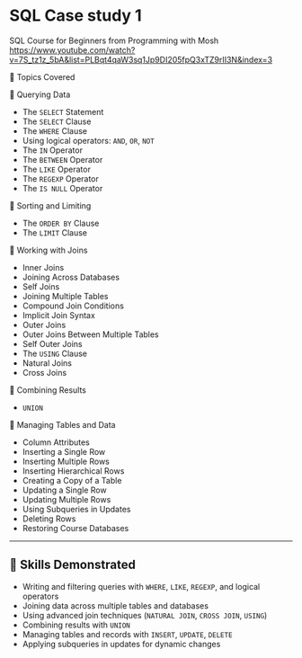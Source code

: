 # SQL Case study 1

SQL Course for Beginners from Programming with Mosh
https://www.youtube.com/watch?v=7S_tz1z_5bA&list=PLBqt4qaW3sq1Jp9DI205fpQ3xTZ9rII3N&index=3


📖 Topics Covered

🔹 Querying Data
- The `SELECT` Statement  
- The `SELECT` Clause  
- The `WHERE` Clause  
- Using logical operators: `AND`, `OR`, `NOT`  
- The `IN` Operator  
- The `BETWEEN` Operator  
- The `LIKE` Operator  
- The `REGEXP` Operator  
- The `IS NULL` Operator  

🔹 Sorting and Limiting
- The `ORDER BY` Clause  
- The `LIMIT` Clause  

🔹 Working with Joins
- Inner Joins  
- Joining Across Databases  
- Self Joins  
- Joining Multiple Tables  
- Compound Join Conditions  
- Implicit Join Syntax  
- Outer Joins  
- Outer Joins Between Multiple Tables  
- Self Outer Joins  
- The `USING` Clause  
- Natural Joins  
- Cross Joins  

🔹 Combining Results
- `UNION`  

🔹 Managing Tables and Data
- Column Attributes  
- Inserting a Single Row  
- Inserting Multiple Rows  
- Inserting Hierarchical Rows  
- Creating a Copy of a Table  
- Updating a Single Row  
- Updating Multiple Rows  
- Using Subqueries in Updates  
- Deleting Rows  
- Restoring Course Databases  

---

## 🚀 Skills Demonstrated
- Writing and filtering queries with `WHERE`, `LIKE`, `REGEXP`, and logical operators  
- Joining data across multiple tables and databases  
- Using advanced join techniques (`NATURAL JOIN`, `CROSS JOIN`, `USING`)  
- Combining results with `UNION`  
- Managing tables and records with `INSERT`, `UPDATE`, `DELETE`  
- Applying subqueries in updates for dynamic changes  
